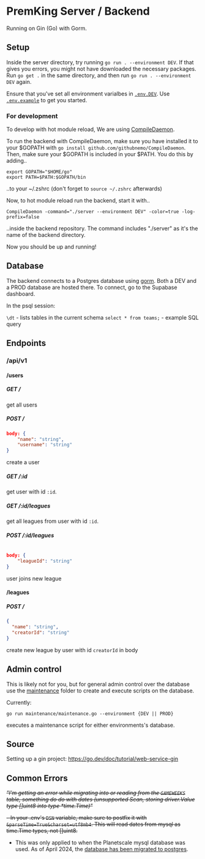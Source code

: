# PremKing Server / Backend

Running on Gin (Go) with Gorm.

## Setup

Inside the server directory, try running `go run . --environment DEV`. If that gives you errors, you might not have downloaded the necessary packages. Run `go get .` in the same directory, and then run `go run . --environment DEV` again.

Ensure that you've set all environment varialbes in [`.env.DEV`](./env.DEV). Use [`.env.example`](./.env.example) to get you started.

### For development

To develop with hot module reload, We are using [CompileDaemon](https://github.com/githubnemo/CompileDaemon).

To run the backend with CompileDaemon, make sure you have installed it to your \$GOPATH with `go install github.com/githubnemo/CompileDaemon`.
Then, make sure your \$GOPATH is included in your \$PATH. You do this by adding..

```
export GOPATH="$HOME/go"
export PATH=$PATH:$GOPATH/bin
```

..to your ~/.zshrc (don't forget to `source ~/.zshrc` afterwards)

Now, to hot module reload run the backend, start it with..

```
CompileDaemon -command="./server --environment DEV" -color=true -log-prefix=false
```

..inside the backend repository. The command includes "./server" as it's the name of the backend directory.

Now you should be up and running!

## Database

The backend connects to a Postgres database using [gorm](https://gorm.io/). Both a DEV and a PROD database are hosted there. To connect, go to the Supabase dashboard.

In the psql session:

`\dt` - lists tables in the current schema
`select * from teams;` - example SQL query

## Endpoints

### /api/v1

#### /users

##### GET /

get all users

##### POST /

```json
body: {
    "name": "string",
    "username": "string"
}
```

create a user

##### GET /:id

get user with id `:id`.

##### GET /:id/leagues

get all leagues from user with id `:id`.

##### POST /:id/leagues

```json

body: {
    "leagueId": "string"
}
```

user joins new league

#### /leagues

##### POST /

```json
{
  "name": "string",
  "creatorId": "string"
}
```

create new league by user with id `creatorId` in body

## Admin control

This is likely not for you, but for general admin control over the database use the [maintenance](./maintenance/) folder to create and execute scripts on the database.

Currently:

```
go run maintenance/maintenance.go --environment {DEV || PROD}
```

executes a maintenance script for either environments's database.

## Source

Setting up a gin project: https://go.dev/doc/tutorial/web-service-gin

## Common Errors

~~_"I'm getting an error while migrating into or reading from the `GAMEWEEKS` table, something do do with dates (unsupported Scan, storing driver.Value type []uint8 into type \*time.Time)"_~~

~~- In your .env's `DSN` variable, make sure to postfix it with `&parseTime=True&charset=utf8mb4`. This will read dates from mysql as time.Time types, not []uint8.~~

- This was only applied to when the Planetscale mysql database was used. As of April 2024, the [database has been migrated to postgres](https://github.com/kristo-og-logi/premKing/pull/44).
